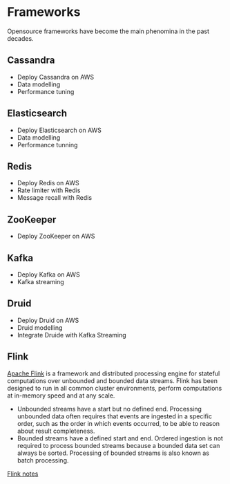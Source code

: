# Frameworks

Opensource frameworks have become the main phenomina in the past decades. 

## Cassandra
- Deploy Cassandra on AWS
- Data modelling
- Performance tuning

## Elasticsearch
- Deploy Elasticsearch on AWS
- Data modelling
- Performance tunning

## Redis
- Deploy Redis on AWS
- Rate limiter with Redis
- Message recall with Redis

## ZooKeeper
- Deploy ZooKeeper on AWS

## Kafka
- Deploy Kafka on AWS
- Kafka streaming

## Druid
- Deploy Druid on AWS
- Druid modelling
- Integrate Druide with Kafka Streaming

## Flink
[Apache Flink](https://flink.apache.org/) is a framework and distributed processing engine for stateful computations over unbounded and bounded data streams. Flink has been designed to run in all common cluster environments, perform computations at in-memory speed and at any scale.
- Unbounded streams have a start but no defined end. Processing unbounded data often requires that events are ingested in a specific order, such as the order in which events occurred, to be able to reason about result completeness.
- Bounded streams have a defined start and end. Ordered ingestion is not required to process bounded streams because a bounded data set can always be sorted. Processing of bounded streams is also known as batch processing. 

[Flink notes](framework/flink/flink.md)
